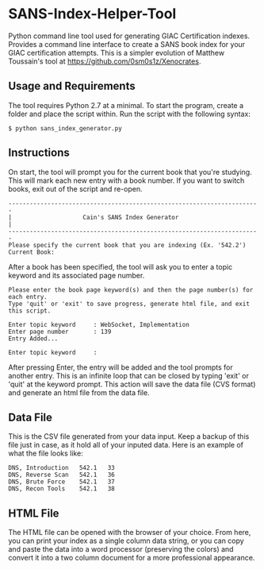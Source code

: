 # SANS-Index-Helper-Tool
Python command line tool used for generating GIAC Certification indexes. Provides a command line interface to create a SANS book index for your GIAC certification attempts. This is a simpler evolution of Matthew Toussain's tool at https://github.com/0sm0s1z/Xenocrates.

## Usage and Requirements
The tool requires Python 2.7 at a minimal. To start the program, create a folder and place the script within. Run the script with the following syntax:
```
$ python sans_index_generator.py
```
## Instructions
On start, the tool will prompt you for the current book that you're studying. This will mark each new entry with a book number. If you want to switch books, exit out of the script and re-open.
```
-----------------------------------------------------------------------
|                    Cain's SANS Index Generator                      |
-----------------------------------------------------------------------
Please specify the current book that you are indexing (Ex. '542.2')
Current Book:
```
After a book has been specified, the tool will ask you to enter a topic keyword and its associated page number. 
```
Please enter the book page keyword(s) and then the page number(s) for each entry.
Type 'quit' or 'exit' to save progress, generate html file, and exit this script.

Enter topic keyword     : WebSocket, Implementation
Enter page number       : 139
Entry Added...

Enter topic keyword     :
```
After pressing Enter, the entry will be added and the tool prompts for another entry. This is an infinite loop that can be closed by typing 'exit' or 'quit' at the keyword prompt. This action will save the data file (CVS format) and generate an html file from the data file.
## Data File
This is the CSV file generated from your data input. Keep a backup of this file just in case, as it hold all of your inputed data. Here is an example of what the file looks like:
```
DNS, Introduction	542.1	33
DNS, Reverse Scan	542.1	36
DNS, Brute Force	542.1	37
DNS, Recon Tools	542.1	38
```
## HTML File
The HTML file can be opened with the browser of your choice. From here, you can print your index as a single column data string, or you can copy and paste the data into a word processor (preserving the colors) and convert it into a two column document for a more professional appearance.

